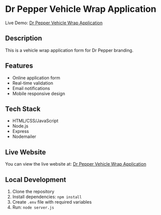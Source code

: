 # Dr Pepper Vehicle Wrap Application

Live Demo: [Dr Pepper Vehicle Wrap Application](link)

## Description

This is a vehicle wrap application form for Dr Pepper branding.

## Features

- Online application form
- Real-time validation
- Email notifications
- Mobile responsive design

## Tech Stack

- HTML/CSS/JavaScript
- Node.js
- Express
- Nodemailer

## Live Website

You can view the live website at: [Dr Pepper Vehicle Wrap Application](link)

## Local Development

1. Clone the repository
2. Install dependencies: `npm install`
3. Create `.env` file with required variables
4. Run: `node server.js`
